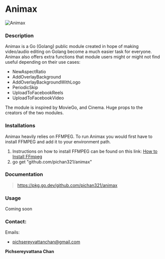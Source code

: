 # Animax 

 ![Animax](https://i.ibb.co/ccKy1PK/logo-circle.jpg)

### Description
 Animax is a Go (Golang) public module created in hope of making video/audio editing on Golang become a much easier task for everyone. 
Animax also offers extra functions that module users might or might not find useful depending on their use cases:
- NewAspectRatio
- AddOverlayBackground
- AddOverlayBackgroundWithLogo
- PeriodicSkip
- UploadToFacebookReels
- UploadToFacebookVideo

The module is inspired by MovieGo, and Cinema. Huge props to the creators of the two modules.
  
### Installations

Animax heavily relies on FFMPEG. To run Animax you would first have to install FFMPEG and add it to your environment path. 
1. Instructions on how to install FFMPEG can be found on this link: [How to Install FFmpeg ](https://gist.github.com/barbietunnie/47a3de3de3274956617ce092a3bc03a1)
2. go get "github.com/pichan321/animax"

### Documentation

>https://pkg.go.dev/github.com/pichan321/animax

### Usage

  
  Coming soon
  

### Contact:

 
Emails:
- pichsereyvattanchan@gmail.com

**Pichsereyvattana Chan**

